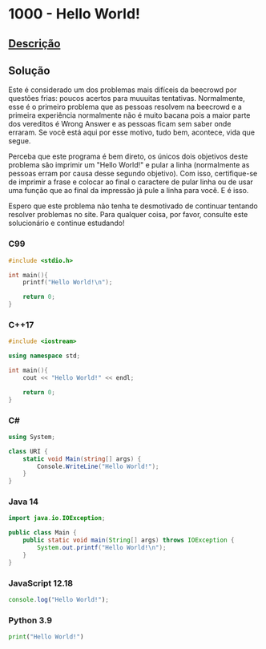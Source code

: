 # 1000 - Hello World!

## [Descrição](https://www.beecrowd.com.br/judge/pt/problems/view/1000)

## Solução

Este é considerado um dos problemas mais difíceis da beecrowd por questões frias: poucos acertos para muuuitas tentativas. Normalmente, esse é o primeiro problema que as pessoas resolvem na beecrowd e a primeira experiência normalmente não é muito bacana pois a maior parte dos vereditos é Wrong Answer e as pessoas ficam sem saber onde erraram. Se você está aqui por esse motivo, tudo bem, acontece, vida que segue.

Perceba que este programa é bem direto, os únicos dois objetivos deste problema são imprimir um "Hello World!" e pular a linha (normalmente as pessoas erram por causa desse segundo objetivo). Com isso, certifique-se de imprimir a frase e colocar ao final o caractere de pular linha ou de usar uma função que ao final da impressão já pule a linha para você. E é isso.

Espero que este problema não tenha te desmotivado de continuar tentando resolver problemas no site. Para qualquer coisa, por favor, consulte este solucionário e continue estudando!

### C99

```c
#include <stdio.h>

int main(){
    printf("Hello World!\n");

    return 0;
}
```

### C++17

```cpp
#include <iostream>

using namespace std;

int main(){
    cout << "Hello World!" << endl;

    return 0;
}
```

### C#

```cs
using System;

class URI {
    static void Main(string[] args) {
        Console.WriteLine("Hello World!");
    }
}
```

### Java 14
```java
import java.io.IOException;

public class Main {
    public static void main(String[] args) throws IOException {
        System.out.printf("Hello World!\n");
    }
}
```

### JavaScript 12.18

```javascript
console.log("Hello World!");
```

### Python 3.9
```python
print("Hello World!")
```
